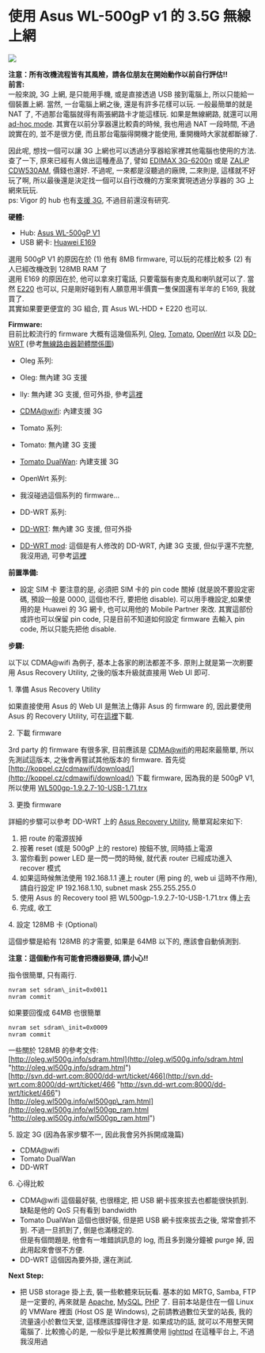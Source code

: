 # 使用 Asus WL-500gP v1 的 3.5G 無線上網


[![](http://4.bp.blogspot.com/-rCd8h7VM0WI/ToJhcAfqcxI/AAAAAAAABkc/dog5uxnIWxs/s320/Asus_500gp_1.jpg)](http://4.bp.blogspot.com/-rCd8h7VM0WI/ToJhcAfqcxI/AAAAAAAABkc/dog5uxnIWxs/s1600/Asus_500gp_1.jpg)

  

**注意：所有改機流程皆有其風險，請各位朋友在開始動作以前自行評估!!**  
**前言:**  
一般來說, 3G 上網, 是只能用手機, 或是直接透過 USB 接到電腦上, 所以只能給一個裝置上網. 當然, 一台電腦上網之後, 還是有許多花樣可以玩. 一般最簡單的就是 NAT 了, 不過那台電腦就得有兩張網路卡才能這樣玩. 如果是無線網路, 就還可以用 [ad-hoc mode](http://www.mobile01.com/topicdetail.php?f=61&t=1466&last=11879). 其實在以前分享器還比較貴的時候, 我也用過 NAT 一段時間, 不過說實在的, 並不是很方便, 而且那台電腦得開機才能使用, 重開機時大家就都斷線了.  
  
因此呢, 想找一個可以讓 3G 上網也可以透過分享器給家裡其他電腦也使用的方法. 查了一下, 原來已經有人做出這種產品了, 譬如 [EDIMAX 3G-6200n](http://store.pchome.com.tw/wellcome/M02587782.htm) 或是 [ZALiP CDW530AM](http://shopping.pchome.com.tw/?m=item&f=exhibit&IT_NO=DRAF0Z-A44360058-000&SR_NO=DRAF0Z), 價錢也還好. 不過呢, 一來都是沒聽過的廠牌, 二來則是, 這樣就不好玩了啊, 所以最後還是決定找一個可以自行改機的方案來實現透過分享器的 3G 上網來玩玩.  
ps: Vigor 的 hub 也有[支援 3G](http://www.draytek.co.uk/support/kb_vigor_3g.html), 不過目前還沒有研究.  
  
  
  
**硬體:**  

*   Hub: [Asus WL-500gP V1](http://tw.asus.com/product.aspx?P_ID=8el2DcrRjLoHNdQ8&templete=2)
*   USB 網卡: [Huawei E169](http://www.huawei.com/mobileweb/en/products/view.do?id=1181)

選用 500gP V1 的原因在於 (1) 他有 8MB firmware, 可以玩的花樣比較多 (2) 有人已經改機改到 128MB RAM 了  
選用 E169 的原因在於, 他可以拿來打電話, 只要電腦有麥克風和喇叭就可以了. 當然 [E220](http://www.huawei.com/mobileweb/en/products/view.do?id=282) 也可以, 只是剛好碰到有人願意用半價賣一隻保固還有半年的 E169, 我就買了.  
其實如果要更便宜的 3G 組合, 買 Asus WL-HDD + E220 也可以.  
  
**Firmware:**  
目前比較流行的 firmware 大概有這幾個系列, [Oleg](http://oleg.wl500g.info/), [Tomato](http://www.polarcloud.com/tomato), [OpenWrt](http://openwrt.org/) 以及 [DD-WRT](http://www.dd-wrt.com/) (參考[無線路由器韌體關係圖](http://digiland.tw/viewtopic.php?pid=2796))  

*   Oleg 系列:

*   Oleg: 無內建 3G 支援
*   lly: 無內建 3G 支援, 但可外掛, 參考[這裡](http://digiland.tw/viewtopic.php?id=706&p=2)
*   [CDMA@wifi](http://koppel.cz/cdmawifi/english/): 內建支援 3G

*   Tomato 系列:

*   Tomato: 無內建 3G 支援
*   [Tomato DualWan](http://dualwan.cn/): 內建支援 3G

*   OpenWrt 系列:

*   我沒碰過這個系列的 firmware...

*   DD-WRT 系列:

*   [DD-WRT](http://dd-wrt.com/): 無內建 3G 支援, 但可外掛
*   [DD-WRT mod](http://www.dd-wrt.com/phpBB2/viewtopic.php?t=50531): 這個是有人修改的 DD-WRT, 內建 3G 支援, 但似乎還不完整, 我沒用過, 可參考[這裡](http://digiland.tw/viewtopic.php?id=893)

**前置準備:**  

*   設定 SIM 卡
要注意的是, 必須把 SIM 卡的 pin code 關掉 (就是說不要設定密碼, 預設一般是 0000, 這個也不行, 要把他 disable). 可以用手機設定,如果使用的是 Huawei 的 3G 網卡, 也可以用他的 Mobile Partner 來改. 其實這部份或許也可以保留 pin code, 只是目前不知道如何設定 firmware 去輸入 pin code, 所以只能先把他 disable.

**步驟:**  
  
以下以 CDMA@wifi 為例子, 基本上各家的刷法都差不多. 原則上就是第一次刷要用 Asus Recovery Utility, 之後的版本升級就直接用 Web UI 即可.  
  
1\. 準備 Asus Recovery Utility  

如果直接使用 Asus 的 Web UI 是無法上傳非 Asus 的 firmware 的, 因此要使用 Asus 的 Recovery Utility, 可在[這裡](http://support.asus.com/download/download.aspx?model=WL-500gP&f_name=UT_WL500gP_3500.zip&f_type=14&os=17)下載.

2\. 下載 firmware  

3rd party 的 firmware 有很多家, 目前應該是 [CDMA@wifi](http://koppel.cz/cdmawifi/english/)的用起來最簡單, 所以先測試這版本, 之後會再嘗試其他版本的 firmware. 首先從 [http://koppel.cz/cdmawifi/download/](http://koppel.cz/cdmawifi/download/) 下載 firmware, 因為我的是 500gP V1, 所以使用 [WL500gp-1.9.2.7-10-USB-1.71.trx](http://koppel.cz/cdmawifi/download/171/WL500gp-1.9.2.7-10-USB-1.71.trx)

3\. 更換 firmware  

詳細的步驟可以參考 DD-WRT 上的 [Asus Recovery Utility](http://www.dd-wrt.com/wiki/index.php/All_Asus_WL-500xx_series_routers#Asus_Recovery_Utility), 簡單寫起來如下:

1.  把 route 的電源拔掉
2.  按著 reset (或是 500gP 上的 restore) 按鈕不放, 同時插上電源
3.  當你看到 power LED 是一閃一閃的時候, 就代表 router 已經成功進入 recover 模式
4.  如果這時候無法使用 192.168.1.1 連上 router (用 ping 的, web ui 這時不作用), 請自行設定 IP 192.168.1.10, subnet mask 255.255.255.0
5.  使用 Asus 的 Recovery tool 把 WL500gp-1.9.2.7-10-USB-1.71.trx 傳上去
6.  完成, 收工

4\. 設定 128MB 卡 (Optional)  

這個步驟是給有 128MB 的才需要, 如果是 64MB 以下的, 應該會自動偵測到.

**注意：這個動作有可能會把機器變磚, 請小心!!**

指令很簡單, 只有兩行.  
  
```
nvram set sdram\_init=0x0011  
nvram commit
```
  
如果要回復成 64MB 也很簡單  
  
```
nvram set sdram\_init=0x0009  
nvram commit
```
  
一些關於 128MB 的參考文件:  
[http://oleg.wl500g.info/sdram.html](http://oleg.wl500g.info/sdram.html "http://oleg.wl500g.info/sdram.html")  
[http://svn.dd-wrt.com:8000/dd-wrt/ticket/466](http://svn.dd-wrt.com:8000/dd-wrt/ticket/466 "http://svn.dd-wrt.com:8000/dd-wrt/ticket/466")  
[http://oleg.wl500g.info/wl500gp\_ram.html](http://oleg.wl500g.info/wl500gp_ram.html "http://oleg.wl500g.info/wl500gp_ram.html")

5\. 設定 3G (因為各家步驟不一, 因此我會另外拆開成幾篇)  

*   CDMA@wifi
*   Tomato DualWan
*   DD-WRT

6\. 心得比較  

*   CDMA@wifi
這個最好裝, 也很穩定, 把 USB 網卡拔來拔去也都能很快抓到.  
缺點是他的 QoS 只有看到 bandwidth  
*   Tomato DualWan
這個也很好裝, 但是把 USB 網卡拔來拔去之後, 常常會抓不到. 不過一旦抓到了, 倒是也滿穩定的.  
但是有個問題是, 他會有一堆錯誤訊息的 log, 而且多到幾分鐘被 purge 掉, 因此用起來會很不方便.  
*   DD-WRT
這個因為要外掛, 還在測試.

**Next Step:**  
  
  
  
*   把 USB storage 掛上去, 裝一些軟體來玩玩看. 基本的如 MRTG, Samba, FTP 是一定要的, 再來就是 [Apache](http://httpd.apache.org/ "Apache"), [MySQL](http://www.mysql.com/), [PHP](http://www.php.net/) 了. 目前本站是住在一個 Linux 的 VMWare 裡面 (Host OS 是 Windows), 之前請教過數位天堂的站長, 我的流量遠小於數位天堂, 這樣應該撐得住才是. 如果成功的話, 就可以不用整天開電腦了. 比較擔心的是, 一般似乎是比較推薦使用 [lighttpd](http://www.lighttpd.net/) 在這種平台上, 不過我沒用過
